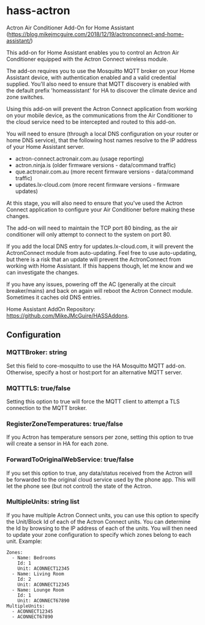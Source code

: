 # hass-actron
Actron Air Conditioner Add-On for Home Assistant (https://blog.mikejmcguire.com/2018/12/19/actronconnect-and-home-assistant/)

This add-on for Home Assistant enables you to control an Actron Air Conditioner equipped with the Actron Connect wireless module. 

The add-on requires you to use the Mosquitto MQTT broker on your Home Assistant device, with authentication enabled and a valid credential supplied. You'll also need to ensure that MQTT discovery is enabled with the default prefix 'homeassistant' for HA to discover the climate device and zone switches.

Using this add-on will prevent the Actron Connect application from working on your mobile device, as the communications from the Air Conditioner to the cloud service need to be intercepted and routed to this add-on.

You will need to ensure (through a local DNS configuration on your router or home DNS service), that the following host names resolve to the IP address of your Home Assistant server.
- actron-connect.actronair.com.au (usage reporting)
- actron.ninja.is (older firmware versions - data/command traffic)
- que.actronair.com.au (more recent firmware versions - data/command traffic)
- updates.lx-cloud.com (more recent firmware versions - firmware updates)

At this stage, you will also need to ensure that you've used the Actron Connect application to configure your Air Conditioner before making these changes.

The add-on will need to maintain the TCP port 80 binding, as the air conditioner will only attempt to connect to the system on port 80.

If you add the local DNS entry for updates.lx-cloud.com, it will prevent the ActronConnect module from auto-updating. Feel free to use auto-updating, but there is a risk that an update will prevent the ActronConnect from working with Home Assistant. If this happens though, let me know and we can investigate the changes.

If you have any issues, powering off the AC (generally at the circuit breaker/mains) and back on again will reboot the Actron Connect module. Sometimes it caches old DNS entries.

Home Assistant AddOn Repository: https://github.com/MikeJMcGuire/HASSAddons.

## Configuration
### MQTTBroker: string
Set this field to core-mosquitto to use the HA Mosquitto MQTT add-on. Otherwise, specify a host or host:port for an alternative MQTT server.

### MQTTTLS: true/false
Setting this option to true will force the MQTT client to attempt a TLS connection to the MQTT broker.

### RegisterZoneTemperatures: true/false
If you Actron has temperature sensors per zone, setting this option to true will create a sensor in HA for each zone.

### ForwardToOriginalWebService: true/false
If you set this option to true, any data/status received from the Actron will be forwarded to the original cloud service used by the phone app. This will let the phone see (but not control) the state of the Actron.

### MultipleUnits: string list
If you have multiple Actron Connect units, you can use this option to specify the Unit/Block Id of each of the Actron Connect units. You can determine the Id by browsing to the IP address of each of the units. You will then need to update your zone configuration to specify which zones belong to each unit. Example:
```
Zones:
  - Name: Bedrooms
    Id: 1
    Unit: ACONNECT12345
  - Name: Living Room
    Id: 2
    Unit: ACONNECT12345
  - Name: Lounge Room
    Id: 1
    Unit: ACONNECT67890
MultipleUnits:
  - ACONNECT12345
  - ACONNECT67890
```